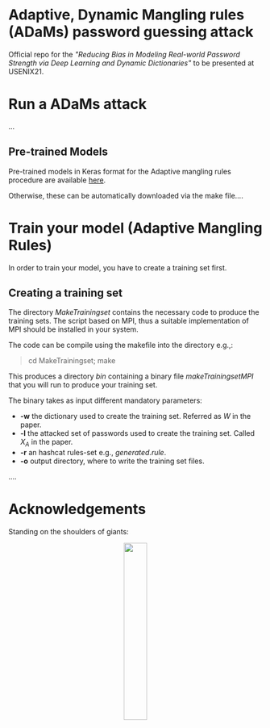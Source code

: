 # Adaptive, Dynamic Mangling rules (**ADaMs**) password guessing attack

Official repo for the *"Reducing Bias in Modeling Real-world Password Strength via Deep Learning and Dynamic Dictionaries"* to be presented at USENIX21.

# Run a ADaMs attack
...

## Pre-trained Models
Pre-trained models in Keras format for the Adaptive mangling rules procedure are available [here](https://drive.google.com/drive/folders/1b697kYxg1z3BAgn7R7fy9pX5lBHE6Et-?usp=sharing).

Otherwise, these can be automatically downloaded via the make file....

# Train your model (Adaptive Mangling Rules)

In order to train your model, you have to create a training set first.

## Creating a training set

The directory *MakeTrainingset* contains the necessary code to produce the training sets. The script based on MPI, thus a suitable implementation of MPI should be installed in your system.  

The code can be compile using the makefile into the directory e.g.,:

> cd MakeTrainingset; make 

This produces a directory *bin* containing a binary file *makeTrainingsetMPI* that you will run to produce your training set. 

The binary takes as input different mandatory parameters:

* **-w** the dictionary used to create the training set. Referred as *W* in the paper.
* **-l** the attacked set of passwords used to create the training set. Called $X_{A}$ in the paper.
* **-r** an hashcat rules-set e.g., *generated.rule*. 
* **-o** output directory, where to write the training set files.

....

# Acknowledgements
Standing on the shoulders of giants:
<p align="center">
  <img width="30%" height="30%" src="https://gwillem.gitlab.io/assets/img/hashcat.png">
</p>

